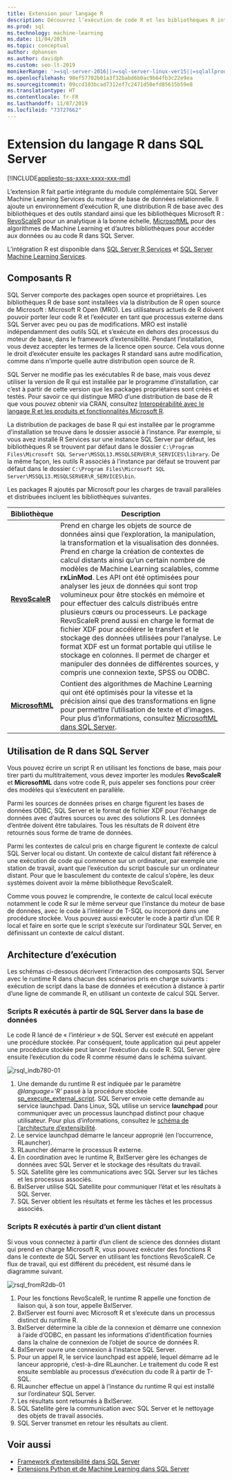 ```yaml
---
title: Extension pour langage R
description: Découvrez l’exécution de code R et les bibliothèques R intégrées dans SQL Server R Services ou SQL Server Machine Learning Services.
ms.prod: sql
ms.technology: machine-learning
ms.date: 11/04/2019
ms.topic: conceptual
author: dphansen
ms.author: davidph
ms.custom: seo-lt-2019
monikerRange: '>=sql-server-2016||>=sql-server-linux-ver15||=sqlallproducts-allversions'
ms.openlocfilehash: 98ef57702b01a3f32babd6b0ac9b64fb3c22e9ea
ms.sourcegitcommit: 09ccd103bcad7312ef7c2471d50efd85615b59e8
ms.translationtype: HT
ms.contentlocale: fr-FR
ms.lasthandoff: 11/07/2019
ms.locfileid: "73727662"
---
```

# <a name="r-language-extension-in-sql-server"></a>Extension du langage R dans SQL Server
[!INCLUDE[appliesto-ss-xxxx-xxxx-xxx-md](../../includes/appliesto-ss-xxxx-xxxx-xxx-md.md)]

L’extension R fait partie intégrante du module complémentaire SQL Server Machine Learning Services du moteur de base de données relationnelle. Il ajoute un environnement d’exécution R, une distribution R de base avec des bibliothèques et des outils standard ainsi que les bibliothèques Microsoft R : [RevoScaleR](../r/ref-r-revoscaler.md) pour un analytique à la bonne échelle, [MicrosoftML](../r/ref-r-microsoftml.md) pour des algorithmes de Machine Learning et d’autres bibliothèques pour accéder aux données ou au code R dans SQL Server.

L’intégration R est disponible dans [SQL Server R Services](../r/sql-server-r-services.md) et [SQL Server Machine Learning Services](../what-is-sql-server-machine-learning.md).

## <a name="r-components"></a>Composants R

SQL Server comporte des packages open source et propriétaires. Les bibliothèques R de base sont installées via la distribution de R open source de Microsoft : Microsoft R Open (MRO). Les utilisateurs actuels de R doivent pouvoir porter leur code R et l’exécuter en tant que processus externe dans SQL Server avec peu ou pas de modifications. MRO est installé indépendamment des outils SQL et s’exécute en dehors des processus du moteur de base, dans le framework d’extensibilité. Pendant l’installation, vous devez accepter les termes de la licence open source. Cela vous donne le droit d’exécuter ensuite les packages R standard sans autre modification, comme dans n’importe quelle autre distribution open source de R. 

SQL Server ne modifie pas les exécutables R de base, mais vous devez utiliser la version de R qui est installée par le programme d’installation, car c’est à partir de cette version que les packages propriétaires sont créés et testés. Pour savoir ce qui distingue MRO d’une distribution de base de R que vous pouvez obtenir via CRAN, consultez [Interopérabilité avec le langage R et les produits et fonctionnalités Microsoft R](https://docs.microsoft.com/r-server/what-is-r-server-interoperability).

La distribution de packages de base R qui est installée par le programme d’installation se trouve dans le dossier associé à l’instance. Par exemple, si vous avez installé R Services sur une instance SQL Server par défaut, les bibliothèques R se trouvent par défaut dans le dossier `C:\Program Files\Microsoft SQL Server\MSSQL13.MSSQLSERVER\R_SERVICES\library`. De la même façon, les outils R associés à l’instance par défaut se trouvent par défaut dans le dossier `C:\Program Files\Microsoft SQL Server\MSSQL13.MSSQLSERVER\R_SERVICES\bin`.

Les packages R ajoutés par Microsoft pour les charges de travail parallèles et distribuées incluent les bibliothèques suivantes.

| Bibliothèque | Description |
|---------|-------------|
| [**RevoScaleR**](https://docs.microsoft.com/machine-learning-server/r-reference/revoscaler/revoscaler) | Prend en charge les objets de source de données ainsi que l’exploration, la manipulation, la transformation et la visualisation des données. Prend en charge la création de contextes de calcul distants ainsi qu’un certain nombre de modèles de Machine Learning scalables, comme **rxLinMod**. Les API ont été optimisées pour analyser les jeux de données qui sont trop volumineux pour être stockés en mémoire et pour effectuer des calculs distribués entre plusieurs cœurs ou processeurs. Le package RevoScaleR prend aussi en charge le format de fichier XDF pour accélérer le transfert et le stockage des données utilisées pour l’analyse. Le format XDF est un format portable qui utilise le stockage en colonnes. Il permet de charger et manipuler des données de différentes sources, y compris une connexion texte, SPSS ou ODBC. |
| [**MicrosoftML**](https://docs.microsoft.com/r-server/r/concept-what-is-the-microsoftml-package) | Contient des algorithmes de Machine Learning qui ont été optimisés pour la vitesse et la précision ainsi que des transformations en ligne pour permettre l’utilisation de texte et d’images. Pour plus d’informations, consultez [MicrosoftML dans SQL Server](../r/ref-r-microsoftml.md). | 

## <a name="using-r-in-sql-server"></a>Utilisation de R dans SQL Server

Vous pouvez écrire un script R en utilisant les fonctions de base, mais pour tirer parti du multitraitement, vous devez importer les modules **RevoScaleR** et **MicrosoftML** dans votre code R, puis appeler ses fonctions pour créer des modèles qui s’exécutent en parallèle. 
 
Parmi les sources de données prises en charge figurent les bases de données ODBC, SQL Server et le format de fichier XDF pour l’échange de données avec d’autres sources ou avec des solutions R. Les données d’entrée doivent être tabulaires. Tous les résultats de R doivent être retournés sous forme de trame de données.

Parmi les contextes de calcul pris en charge figurent le contexte de calcul SQL Server local ou distant. Un contexte de calcul distant fait référence à une exécution de code qui commence sur un ordinateur, par exemple une station de travail, avant que l’exécution du script bascule sur un ordinateur distant. Pour que le basculement du contexte de calcul s’opère, les deux systèmes doivent avoir la même bibliothèque RevoScaleR.

Comme vous pouvez le comprendre, le contexte de calcul local exécute notamment le code R sur le même serveur que l’instance du moteur de base de données, avec le code à l’intérieur de T-SQL ou incorporé dans une procédure stockée. Vous pouvez aussi exécuter le code à partir d’un IDE R local et faire en sorte que le script s’exécute sur l’ordinateur SQL Server, en définissant un contexte de calcul distant.

## <a name="execution-architecture"></a>Architecture d’exécution

Les schémas ci-dessous décrivent l’interaction des composants SQL Server avec le runtime R dans chacun des scénarios pris en charge suivants : exécution de script dans la base de données et exécution à distance à partir d’une ligne de commande R, en utilisant un contexte de calcul SQL Server.

### <a name="r-scripts-executed-from-sql-server-in-database"></a>Scripts R exécutés à partir de SQL Server dans la base de données

Le code R lancé de « l’intérieur » de SQL Server est exécuté en appelant une procédure stockée. Par conséquent, toute application qui peut appeler une procédure stockée peut lancer l’exécution du code R.  SQL Server gère ensuite l’exécution du code R comme résumé dans le schéma suivant.

![rsql_indb780-01](../r/media/script_in-db-r.png)

1. Une demande du runtime R est indiquée par le paramètre _@language='R'_ passé à la procédure stockée [sp_execute_external_script](../../relational-databases/system-stored-procedures/sp-execute-external-script-transact-sql.md). SQL Server envoie cette demande au service launchpad.
Dans Linux, SQL utilise un service **launchpad** pour communiquer avec un processus launchpad distinct pour chaque utilisateur. Pour plus d’informations, consultez le [schéma de l’architecture d’extensibilité](extensibility-framework.md#architecture-diagram).
2. Le service launchpad démarre le lanceur approprié (en l’occurrence, RLauncher).
3. RLauncher démarre le processus R externe.
4. En coordination avec le runtime R, BxlServer gère les échanges de données avec SQL Server et le stockage des résultats du travail.
5. SQL Satellite gère les communications avec SQL Server sur les tâches et les processus associés.
6. BxlServer utilise SQL Satellite pour communiquer l’état et les résultats à SQL Server.
7. SQL Server obtient les résultats et ferme les tâches et les processus associés.

### <a name="r-scripts-executed-from-a-remote-client"></a>Scripts R exécutés à partir d’un client distant

Si vous vous connectez à partir d’un client de science des données distant qui prend en charge Microsoft R, vous pouvez exécuter des fonctions R dans le contexte de SQL Server en utilisant les fonctions RevoScaleR. Ce flux de travail, qui est différent du précédent, est résumé dans le diagramme suivant.

![rsql_fromR2db-01](../r/media/remote-sqlcc-from-r2.png)

1. Pour les fonctions RevoScaleR, le runtime R appelle une fonction de liaison qui, à son tour, appelle BxlServer.
2. BxlServer est fourni avec Microsoft R et s’exécute dans un processus distinct du runtime R.
3. BxlServer détermine la cible de la connexion et démarre une connexion à l’aide d’ODBC, en passant les informations d’identification fournies dans la chaîne de connexion de l’objet de source de données R.
4. BxlServer ouvre une connexion à l’instance SQL Server.
5. Pour un appel R, le service launchpad est appelé, lequel démarre ad le lanceur approprié, c’est-à-dire RLauncher. Le traitement du code R est ensuite semblable au processus d’exécution du code R à partir de T-SQL.
6. RLauncher effectue un appel à l’instance du runtime R qui est installé sur l’ordinateur SQL Server.
7. Les résultats sont retournés à BxlServer.
8. SQL Satellite gère la communication avec SQL Server et le nettoyage des objets de travail associés.
9. SQL Server transmet en retour les résultats au client.

## <a name="see-also"></a>Voir aussi

+ [Framework d’extensibilité dans SQL Server](extensibility-framework.md)
+ [Extensions Python et de Machine Learning dans SQL Server](extension-python.md)